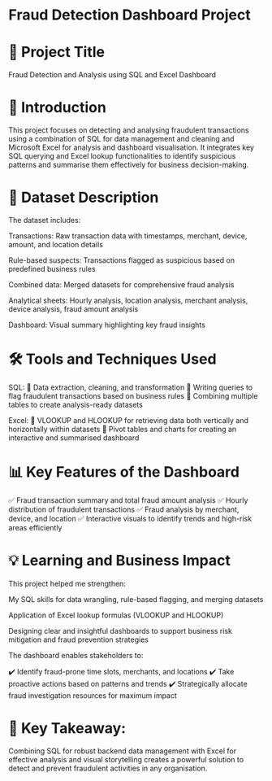 # Fraud Detection Dashboard Project
# 🚀 Project Title
Fraud Detection and Analysis using SQL and Excel Dashboard

# 📝 Introduction
This project focuses on detecting and analysing fraudulent transactions using a combination of SQL for data management and cleaning and Microsoft Excel for analysis and dashboard visualisation. It integrates key SQL querying and Excel lookup functionalities to identify suspicious patterns and summarise them effectively for business decision-making.

# 💾 Dataset Description
The dataset includes:

Transactions: Raw transaction data with timestamps, merchant, device, amount, and location details

Rule-based suspects: Transactions flagged as suspicious based on predefined business rules

Combined data: Merged datasets for comprehensive fraud analysis

Analytical sheets: Hourly analysis, location analysis, merchant analysis, device analysis, fraud amount analysis

Dashboard: Visual summary highlighting key fraud insights

# 🛠️ Tools and Techniques Used
SQL:
🔹 Data extraction, cleaning, and transformation
🔹 Writing queries to flag fraudulent transactions based on business rules
🔹 Combining multiple tables to create analysis-ready datasets

Excel:
🔹 VLOOKUP and HLOOKUP for retrieving data both vertically and horizontally within datasets
🔹 Pivot tables and charts for creating an interactive and summarised dashboard

# 📊 Key Features of the Dashboard
✅ Fraud transaction summary and total fraud amount analysis
✅ Hourly distribution of fraudulent transactions
✅ Fraud analysis by merchant, device, and location
✅ Interactive visuals to identify trends and high-risk areas efficiently

# 💡 Learning and Business Impact
This project helped me strengthen:

My SQL skills for data wrangling, rule-based flagging, and merging datasets

Application of Excel lookup formulas (VLOOKUP and HLOOKUP)

Designing clear and insightful dashboards to support business risk mitigation and fraud prevention strategies

The dashboard enables stakeholders to:

✔️ Identify fraud-prone time slots, merchants, and locations
✔️ Take proactive actions based on patterns and trends
✔️ Strategically allocate fraud investigation resources for maximum impact

# 🌟 Key Takeaway:
Combining SQL for robust backend data management with Excel for effective analysis and visual storytelling creates a powerful solution to detect and prevent fraudulent activities in any organisation.

